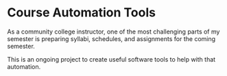 # Course Automation Tools #

As a community college instructor, one of the most challenging parts of my semester is 
preparing syllabi, schedules, and assignments for the coming semester.

This is an ongoing project to create useful software tools to help with that automation.

